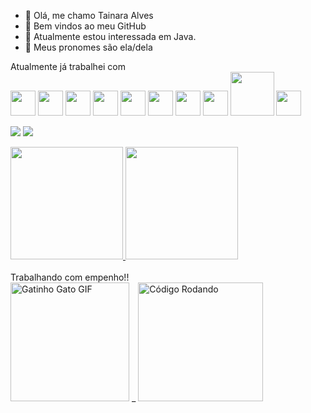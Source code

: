 - 👋 Olá, me chamo Tainara Alves
- 👀 Bem vindos ao meu GitHub
- 🌱 Atualmente estou interessada em Java.
- 💞️ Meus pronomes são ela/dela

Atualmente já trabalhei com <br>
            <img src="https://cdn.jsdelivr.net/gh/devicons/devicon@latest/icons/java/java-original.svg" width="40" height="40" />
            <img src="https://cdn.jsdelivr.net/gh/devicons/devicon@latest/icons/javascript/javascript-original.svg" width="40" height="40" />
            <img src="https://cdn.jsdelivr.net/gh/devicons/devicon@latest/icons/html5/html5-original-wordmark.svg" width="40" height="40" />
            <img src="https://cdn.jsdelivr.net/gh/devicons/devicon@latest/icons/css3/css3-original-wordmark.svg" width="40" height="40" />
            <img src="https://cdn.jsdelivr.net/gh/devicons/devicon@latest/icons/php/php-original.svg" width="40" height="40" />
            <img src="https://cdn.jsdelivr.net/gh/devicons/devicon@latest/icons/mongodb/mongodb-original-wordmark.svg" width="40" height="40" />
            <img src="https://cdn.jsdelivr.net/gh/devicons/devicon@latest/icons/postgresql/postgresql-original-wordmark.svg" width="40" height="40" />
            <img src="https://cdn.jsdelivr.net/gh/devicons/devicon@latest/icons/mysql/mysql-original-wordmark.svg" width="40" height="40" />
            <img src="https://cdn.jsdelivr.net/gh/devicons/devicon@latest/icons/postman/postman-original-wordmark.svg" width="70" height="70" />
            <img src="https://cdn.jsdelivr.net/gh/devicons/devicon@latest/icons/spring/spring-original-wordmark.svg" width="40" height="40" />
          <div>
          <a href = "tainara.alves2023@gmail.com"><img loading="lazy" src="https://img.shields.io/badge/Gmail-D14836?style=for-the-badge&logo=gmail&logoColor=white" target="_blank"></a>
          <a href="https://www.linkedin.com/in/tainara-a-11b565261" target="_blank"><img loading="lazy" src="https://img.shields.io/badge/-LinkedIn-%230077B5?style=for-the-badge&logo=linkedin&logoColor=white" target="_blank"></a> 
          </div>
<div>
  <a href="https://github.com/TainaraAlvesSilva">
    <img loading="lazy" height="180em" src="https://github-readme-stats.vercel.app/api/top-langs/?username=TainaraAlvesSilva&layout=compact&langs_count=7&theme=dracula"/>
    <img loading="lazy" height="180em" src="https://github-readme-stats.vercel.app/api?username=TainaraAlvesSilva&show_icons=true&theme=dracula&include_all_commits=true&count_private=true"/>
  </a>
</div><br>
                   Trabalhando com empenho!!
<div>
<img loading="lazy"  height="190em" src="https://raw.githubusercontent.com/TainaraAlvesSilva/Platane/main/gatinho-gato.gif" alt="Gatinho Gato GIF" /> _
<img loading="lazy"  height="190em" src="https://raw.githubusercontent.com/TainaraAlvesSilva/Platane/main/7_Navegando.gif" width="200" height="200" alt="Código Rodando" />
</div>




            
          
